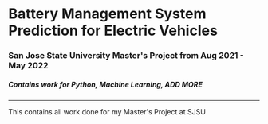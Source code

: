 # Battery Management System Prediction for Electric Vehicles
### San Jose State University Master's Project from Aug 2021 - May 2022
##### Contains work for Python, Machine Learning, ADD MORE
---
This contains all work done for my Master's Project at SJSU


